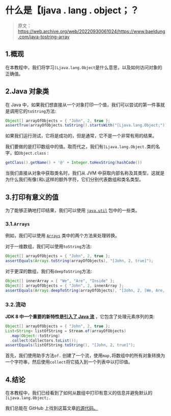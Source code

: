 # 什么是【ljava . lang . object；？

> 原文：<https://web.archive.org/web/20220930061024/https://www.baeldung.com/java-tostring-array>

## 1.概观

在本教程中，我们将学习`[Ljava.lang.Object`是什么意思，以及如何访问对象的正确值。

## 2.Java 对象类

在 Java 中，如果我们想直接从一个对象打印一个值，我们可以尝试的第一件事就是调用它的`toString`方法:

```java
Object[] arrayOfObjects = { "John", 2, true };
assertTrue(arrayOfObjects.toString().startsWith("[Ljava.lang.Object;"));
```

如果我们运行测试，它将是成功的，但是通常，它不是一个非常有用的结果。

我们要做的是打印数组中的值。取而代之，我们有`[Ljava.lang.Object.`类的名字，如`Object.class` :

```java
getClass().getName() + '@' + Integer.toHexString(hashCode())
```

当我们直接从对象中获取类名时，我们从 JVM 中获取内部名称及其类型，这就是为什么我们有像`[`和`L`这样的额外字符，它们分别代表数组和类名类型。

## 3.打印有意义的值

为了能够正确地打印结果，我们可以使用 [`java.util`](https://web.archive.org/web/20221208143956/https://docs.oracle.com/en/java/javase/11/docs/api/java.base/java/util/package-summary.html) 包中的一些类。

### 3.1.`Arrays`

例如，我们可以使用 [`Arrays`](/web/20221208143956/https://www.baeldung.com/java-util-arrays) 类中的两个方法来处理转换。

对于一维数组，我们可以使用`toString`方法:

```java
Object[] arrayOfObjects = { "John", 2, true };
assertEquals(Arrays.toString(arrayOfObjects), "[John, 2, true]");
```

对于更深的数组，我们有`deepToString`方法:

```java
Object[] innerArray = { "We", "Are", "Inside" };
Object[] arrayOfObjects = { "John", 2, innerArray };
assertEquals(Arrays.deepToString(arrayOfObjects), "[John, 2, [We, Are, Inside]]");
```

### 3.2.流动

**JDK 8 中一个重要的新特性是[引入了 Java 流](/web/20221208143956/https://www.baeldung.com/java-8-streams-introduction)** ，它包含了处理元素序列的类:

```java
Object[] arrayOfObjects = { "John", 2, true };
List<String> listOfString = Stream.of(arrayOfObjects)
  .map(Object::toString)
  .collect(Collectors.toList());
assertEquals(listOfString.toString(), "[John, 2, true]");
```

首先，我们使用助手方法`of.` 创建了一个流，使用`map,`将数组中的所有对象转换为一个字符串，然后使用`collect`将它插入到一个列表中以打印值。

## 4.结论

在本教程中，我们已经看到了如何从数组中打印有意义的信息并避免默认的`[Ljava.lang.Object;.`

我们总能在 GitHub 上找到这篇文章[的源代码。](https://web.archive.org/web/20221208143956/https://github.com/eugenp/tutorials/tree/master/core-java-modules/core-java-arrays-guides)